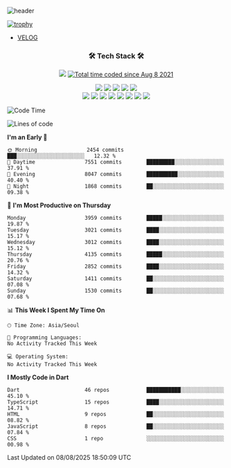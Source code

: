 <!--
**Ohgyuchan/Ohgyuchan** is a ✨ _special_ ✨ repository because its `README.md` (this file) appears on your GitHub profile.

Here are some ideas to get you started:

- 🔭 I’m currently working on ...
- 🌱 I’m currently learning ...
- 👯 I’m looking to collaborate on ...
- 🤔 I’m looking for help with ...
- 💬 Ask me about ...
- 📫 How to reach me: ...
- 😄 Pronouns: ...
- ⚡ Fun fact: ...
-->
![header](https://capsule-render.vercel.app/api?type=soft&color=auto&height=150&section=header&text=Ohgyuchan&fontSize=80&animation=twinkling)

[![trophy](https://github-profile-trophy.vercel.app/?username=Ohgyuchan&column=-1)](https://github.com/ryo-ma/github-profile-trophy)

<!-- ### Hi there 👋 -->
  * [VELOG](https://velog.io/@terman)



<h3 align="center"><b>🛠 Tech Stack 🛠</b></h3>

<p align="center">
<a href="https://hits.seeyoufarm.com"><img src="https://hits.seeyoufarm.com/api/count/incr/badge.svg?url=https%3A%2F%2Fgithub.com%2FOhgyuchan&count_bg=%2379C83D&title_bg=%23555555&icon=&icon_color=%23E7E7E7&title=visitors+%F0%9F%99%8C&edge_flat=false"/></a> <a href="https://wakatime.com/@9d35e6a9-2400-4e9b-b741-9597e6de1373"><img src="https://wakatime.com/badge/user/9d35e6a9-2400-4e9b-b741-9597e6de1373.svg" alt="Total time coded since Aug 8 2021" /></a></p>


<p align="center">
<img src="https://img.shields.io/badge/HTML5-E34F26?style=flat-square&logo=HTML5&logoColor=white"/></a>
<img src="https://img.shields.io/badge/CSS3-1572B6?style=flat-square&logo=CSS3&logoColor=white"/></a>
<img src="https://img.shields.io/badge/JavaScript-F7DF1E?style=flat-square&logo=JavaScript&logoColor=white"/></a>
<img src="https://img.shields.io/badge/Flutter-02569B?style=flat-square&logo=Flutter&logoColor=white"></a> 
<img src="https://img.shields.io/badge/Dart-0175C2?style=flat-square&logo=Dart&logoColor=white"></a><br>
<img src="https://img.shields.io/badge/TypeScript-0175C2?style=flat-square&logo=TypeScript&logoColor=white"></a>
<img src="https://img.shields.io/badge/MongoDB-47A248?style=flat-square&logo=MongoDB&logoColor=white"/></a>
<img src="https://img.shields.io/badge/MySQL-4479A1?style=flat-square&logo=MySQL&logoColor=white"/></a> 
<img src="https://img.shields.io/badge/python-0175C2?style=flat-square&logo=python&logoColor=white"></a> 
<img src="https://img.shields.io/badge/Supabase-000000?style=flat-square&logo=Supabase&logoColor=green"></a>
<img src="https://img.shields.io/badge/Next.js-000000?style=flat-square&logo=Next.js&logoColor=white"></a>
<img src="https://img.shields.io/badge/React-61DAFB?style=flat-square&logo=React&logoColor=black"></a>
<img src="https://img.shields.io/badge/Postgresql-0175C2?style=flat-square&logo=Postgresql&logoColor=white"></a> 
</p></b>

<!-- <h3 align="center"><b>⚡️ Stats ⚡️</b></h3> -->

<!-- ![Terman's GitHub stats](https://github-readme-stats.vercel.app/api?username=Ohgyuchan&count_private=true&show_icons=true&theme=buefy) -->
  
<!--START_SECTION:waka-->
![Code Time](http://img.shields.io/badge/Code%20Time-2%2C987%20hrs%2019%20mins-blue)

![Lines of code](https://img.shields.io/badge/From%20Hello%20World%20I%27ve%20Written-38.7%20million%20lines%20of%20code-blue)

**I'm an Early 🐤** 

```text
🌞 Morning                2454 commits        ███░░░░░░░░░░░░░░░░░░░░░░   12.32 % 
🌆 Daytime                7551 commits        █████████░░░░░░░░░░░░░░░░   37.91 % 
🌃 Evening                8047 commits        ██████████░░░░░░░░░░░░░░░   40.40 % 
🌙 Night                  1868 commits        ██░░░░░░░░░░░░░░░░░░░░░░░   09.38 % 
```
📅 **I'm Most Productive on Thursday** 

```text
Monday                   3959 commits        █████░░░░░░░░░░░░░░░░░░░░   19.87 % 
Tuesday                  3021 commits        ████░░░░░░░░░░░░░░░░░░░░░   15.17 % 
Wednesday                3012 commits        ████░░░░░░░░░░░░░░░░░░░░░   15.12 % 
Thursday                 4135 commits        █████░░░░░░░░░░░░░░░░░░░░   20.76 % 
Friday                   2852 commits        ████░░░░░░░░░░░░░░░░░░░░░   14.32 % 
Saturday                 1411 commits        ██░░░░░░░░░░░░░░░░░░░░░░░   07.08 % 
Sunday                   1530 commits        ██░░░░░░░░░░░░░░░░░░░░░░░   07.68 % 
```


📊 **This Week I Spent My Time On** 

```text
🕑︎ Time Zone: Asia/Seoul

💬 Programming Languages: 
No Activity Tracked This Week

💻 Operating System: 
No Activity Tracked This Week
```

**I Mostly Code in Dart** 

```text
Dart                     46 repos            ███████████░░░░░░░░░░░░░░   45.10 % 
TypeScript               15 repos            ████░░░░░░░░░░░░░░░░░░░░░   14.71 % 
HTML                     9 repos             ██░░░░░░░░░░░░░░░░░░░░░░░   08.82 % 
JavaScript               8 repos             ██░░░░░░░░░░░░░░░░░░░░░░░   07.84 % 
CSS                      1 repo              ░░░░░░░░░░░░░░░░░░░░░░░░░   00.98 % 
```




 Last Updated on 08/08/2025 18:50:09 UTC
<!--END_SECTION:waka-->
